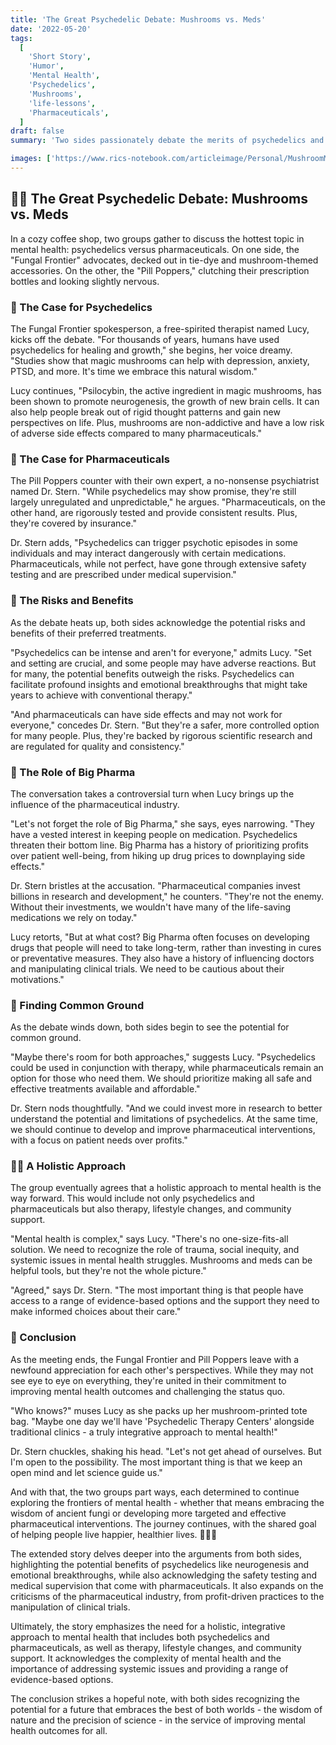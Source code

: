 ```yaml
---
title: 'The Great Psychedelic Debate: Mushrooms vs. Meds'
date: '2022-05-20'
tags:
  [
    'Short Story',
    'Humor',
    'Mental Health',
    'Psychedelics',
    'Mushrooms',
    'life-lessons',
    'Pharmaceuticals',
  ]
draft: false
summary: 'Two sides passionately debate the merits of psychedelics and holistic medicine versus traditional pharmaceuticals in the treatment of mental health issues. Will they find common ground, or will the lure of Big Pharma prove too strong?'

images: ['https://www.rics-notebook.com/articleimage/Personal/MushroomMadness.png']
---
```


## 🍄💊 The Great Psychedelic Debate: Mushrooms vs. Meds

In a cozy coffee shop, two groups gather to discuss the hottest topic in mental health: psychedelics versus pharmaceuticals. On one side, the "Fungal Frontier" advocates, decked out in tie-dye and mushroom-themed accessories. On the other, the "Pill Poppers," clutching their prescription bottles and looking slightly nervous.

### 🌈 The Case for Psychedelics

The Fungal Frontier spokesperson, a free-spirited therapist named Lucy, kicks off the debate. "For thousands of years, humans have used psychedelics for healing and growth," she begins, her voice dreamy. "Studies show that magic mushrooms can help with depression, anxiety, PTSD, and more. It's time we embrace this natural wisdom."

Lucy continues, "Psilocybin, the active ingredient in magic mushrooms, has been shown to promote neurogenesis, the growth of new brain cells. It can also help people break out of rigid thought patterns and gain new perspectives on life. Plus, mushrooms are non-addictive and have a low risk of adverse side effects compared to many pharmaceuticals."

### 💊 The Case for Pharmaceuticals

The Pill Poppers counter with their own expert, a no-nonsense psychiatrist named Dr. Stern. "While psychedelics may show promise, they're still largely unregulated and unpredictable," he argues. "Pharmaceuticals, on the other hand, are rigorously tested and provide consistent results. Plus, they're covered by insurance."

Dr. Stern adds, "Psychedelics can trigger psychotic episodes in some individuals and may interact dangerously with certain medications. Pharmaceuticals, while not perfect, have gone through extensive safety testing and are prescribed under medical supervision."

### 🤯 The Risks and Benefits

As the debate heats up, both sides acknowledge the potential risks and benefits of their preferred treatments.

"Psychedelics can be intense and aren't for everyone," admits Lucy. "Set and setting are crucial, and some people may have adverse reactions. But for many, the potential benefits outweigh the risks. Psychedelics can facilitate profound insights and emotional breakthroughs that might take years to achieve with conventional therapy."

"And pharmaceuticals can have side effects and may not work for everyone," concedes Dr. Stern. "But they're a safer, more controlled option for many people. Plus, they're backed by rigorous scientific research and are regulated for quality and consistency."

### 🏥 The Role of Big Pharma

The conversation takes a controversial turn when Lucy brings up the influence of the pharmaceutical industry.

"Let's not forget the role of Big Pharma," she says, eyes narrowing. "They have a vested interest in keeping people on medication. Psychedelics threaten their bottom line. Big Pharma has a history of prioritizing profits over patient well-being, from hiking up drug prices to downplaying side effects."

Dr. Stern bristles at the accusation. "Pharmaceutical companies invest billions in research and development," he counters. "They're not the enemy. Without their investments, we wouldn't have many of the life-saving medications we rely on today."

Lucy retorts, "But at what cost? Big Pharma often focuses on developing drugs that people will need to take long-term, rather than investing in cures or preventative measures. They also have a history of influencing doctors and manipulating clinical trials. We need to be cautious about their motivations."

### 🌿 Finding Common Ground

As the debate winds down, both sides begin to see the potential for common ground.

"Maybe there's room for both approaches," suggests Lucy. "Psychedelics could be used in conjunction with therapy, while pharmaceuticals remain an option for those who need them. We should prioritize making all safe and effective treatments available and affordable."

Dr. Stern nods thoughtfully. "And we could invest more in research to better understand the potential and limitations of psychedelics. At the same time, we should continue to develop and improve pharmaceutical interventions, with a focus on patient needs over profits."

### 🧘‍♀️ A Holistic Approach

The group eventually agrees that a holistic approach to mental health is the way forward. This would include not only psychedelics and pharmaceuticals but also therapy, lifestyle changes, and community support.

"Mental health is complex," says Lucy. "There's no one-size-fits-all solution. We need to recognize the role of trauma, social inequity, and systemic issues in mental health struggles. Mushrooms and meds can be helpful tools, but they're not the whole picture."

"Agreed," says Dr. Stern. "The most important thing is that people have access to a range of evidence-based options and the support they need to make informed choices about their care."

### 🔮 Conclusion

As the meeting ends, the Fungal Frontier and Pill Poppers leave with a newfound appreciation for each other's perspectives. While they may not see eye to eye on everything, they're united in their commitment to improving mental health outcomes and challenging the status quo.

"Who knows?" muses Lucy as she packs up her mushroom-printed tote bag. "Maybe one day we'll have 'Psychedelic Therapy Centers' alongside traditional clinics - a truly integrative approach to mental health!"

Dr. Stern chuckles, shaking his head. "Let's not get ahead of ourselves. But I'm open to the possibility. The most important thing is that we keep an open mind and let science guide us."

And with that, the two groups part ways, each determined to continue exploring the frontiers of mental health - whether that means embracing the wisdom of ancient fungi or developing more targeted and effective pharmaceutical interventions. The journey continues, with the shared goal of helping people live happier, healthier lives. 🍄💊🧠

The extended story delves deeper into the arguments from both sides, highlighting the potential benefits of psychedelics like neurogenesis and emotional breakthroughs, while also acknowledging the safety testing and medical supervision that come with pharmaceuticals. It also expands on the criticisms of the pharmaceutical industry, from profit-driven practices to the manipulation of clinical trials.

Ultimately, the story emphasizes the need for a holistic, integrative approach to mental health that includes both psychedelics and pharmaceuticals, as well as therapy, lifestyle changes, and community support. It acknowledges the complexity of mental health and the importance of addressing systemic issues and providing a range of evidence-based options.

The conclusion strikes a hopeful note, with both sides recognizing the potential for a future that embraces the best of both worlds - the wisdom of nature and the precision of science - in the service of improving mental health outcomes for all.
